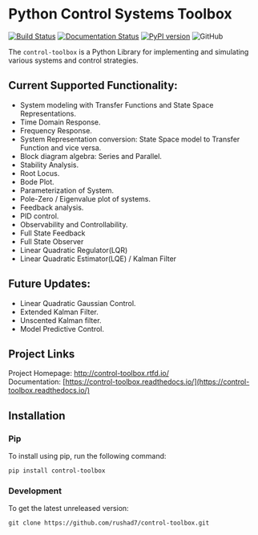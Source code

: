 # Python Control Systems Toolbox
[![Build Status](https://travis-ci.com/rushad7/control-toolbox.svg?branch=master)](https://travis-ci.com/rushad7/control-toolbox)
[![Documentation Status](https://readthedocs.org/projects/control-toolbox/badge/?version=latest)](https://control-toolbox.readthedocs.io/en/latest/?badge=latest)
[![PyPI version](https://badge.fury.io/py/control-toolbox.svg)](https://badge.fury.io/py/control-toolbox)
![GitHub](https://img.shields.io/github/license/rushad7/control-toolbox)  

The `control-toolbox` is a Python Library for implementing and simulating various systems and control strategies.

## Current Supported Functionality:

- System modeling with Transfer Functions and State Space Representations.
- Time Domain Response.
- Frequency Response.
- System Representation conversion: State Space model to Transfer Function and vice versa.
- Block diagram algebra: Series and Parallel.
- Stability Analysis.
- Root Locus.
- Bode Plot.
- Parameterization of System.
- Pole-Zero / Eigenvalue plot of systems.
- Feedback analysis.
- PID control.
- Observability and Controllability.
- Full State Feedback
- Full State Observer
- Linear Quadratic Regulator(LQR)
- Linear Quadratic Estimator(LQE) / Kalman Filter

## Future Updates:
- Linear Quadratic Gaussian Control.
- Extended Kalman Filter.
- Unscented Kalman filter.
- Model Predictive Control.

## Project Links
Project Homepage: http://control-toolbox.rtfd.io/  
Documentation: [https://control-toolbox.readthedocs.io/](https://control-toolbox.readthedocs.io/)  

## Installation
### Pip
To install using pip, run the following command:

`pip install control-toolbox`

### Development
To get the latest unreleased version:

`git clone https://github.com/rushad7/control-toolbox.git`

